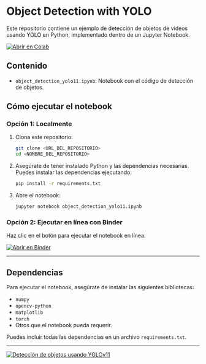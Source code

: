 # Object Detection with YOLO

Este repositorio contiene un ejemplo de detección de objetos de videos usando YOLO en Python, implementado dentro de un Jupyter Notebook.

[![Abrir en Colab](https://colab.research.google.com/assets/colab-badge.svg)](https://colab.research.google.com/drive/1AehKhC5lvYgXZhSfBg5sEFwIcW6WBY54)

## Contenido
- `object_detection_yolo11.ipynb`: Notebook con el código de detección de objetos.

## Cómo ejecutar el notebook

### Opción 1: Localmente
1. Clona este repositorio:
   ```bash
   git clone <URL_DEL_REPOSITORIO>
   cd <NOMBRE_DEL_REPOSITORIO>
   ```
2. Asegúrate de tener instalado Python y las dependencias necesarias. Puedes instalar las dependencias ejecutando:
   ```bash
   pip install -r requirements.txt
   ```
3. Abre el notebook:
   ```bash
   jupyter notebook object_detection_yolo11.ipynb
   ```

### Opción 2: Ejecutar en línea con Binder
Haz clic en el botón para ejecutar el notebook en línea:

[![Abrir en Binder](https://mybinder.org/badge_logo.svg)](https://mybinder.org/v2/gh/CEDNAV/object_detection_yolo11/main)

---

## Dependencias
Para ejecutar el notebook, asegúrate de instalar las siguientes bibliotecas:
- `numpy`
- `opencv-python`
- `matplotlib`
- `torch`
- Otros que el notebook pueda requerir.

Puedes incluir todas las dependencias en un archivo `requirements.txt`.

---
[![Detección de objetos usando YOLOv11](https://img.youtube.com/vi/o4WZbT8F9eY/hqdefault.jpg)](https://www.youtube.com/watch?v=o4WZbT8F9eY "Haz clic para ver el video")


